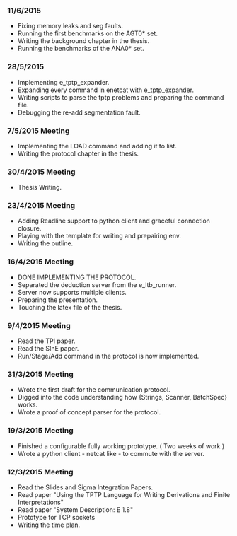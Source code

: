 ### 11/6/2015
- Fixing memory leaks and seg faults.
- Running the first benchmarks on the AGT0* set.
- Writing the background chapter in the thesis.
- Running the benchmarks of the ANA0* set.

### 28/5/2015
- Implementing e_tptp_expander.
- Expanding every command in enetcat with e_tptp_expander.
- Writing scripts to parse the tptp problems and preparing the command file.
- Debugging the re-add segmentation fault.

### 7/5/2015 Meeting
- Implementing the LOAD command and adding it to list.
- Writing the protocol chapter in the thesis.

### 30/4/2015 Meeting
- Thesis Writing.

### 23/4/2015 Meeting
- Adding Readline support to python client and graceful connection closure.
- Playing with the template for writing and prepairing env.
- Writing the outline.

### 16/4/2015 Meeting
- DONE IMPLEMENTING THE PROTOCOL.
- Separated the deduction server from the e_ltb_runner.
- Server now supports multiple clients.
- Preparing the presentation.
- Touching the latex file of the thesis.

### 9/4/2015 Meeting
- Read the TPI paper.
- Read the SInE paper.
- Run/Stage/Add command in the protocol is now implemented.

### 31/3/2015 Meeting
- Wrote the first draft for the communication protocol.
- Digged into the code understanding how {Strings, Scanner, BatchSpec} works.
- Wrote a proof of concept parser for the protocol.


### 19/3/2015 Meeting
- Finished a configurable fully working prototype. ( Two weeks of work )
- Wrote a python client - netcat like - to commute with the server.

### 12/3/2015 Meeting
- Read the Slides and Sigma Integration Papers.
- Read paper "Using the TPTP Language for Writing Derivations and Finite Interpretations"
- Read paper "System Description: E 1.8"
- Prototype for TCP sockets
- Writing the time plan.
